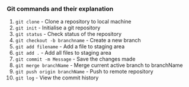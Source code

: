 ### Git commands and their explanation

1. `git clone` - Clone a repository to local machine
1. `git init` - Initialise a git repository
1. `git status` - Check status of the repository
1. `git checkout -b branchname` - Create a new branch 
1. `git add filename` - Add a file to staging area
1. `git add .` - Add all files to staging area
1. `git commit -m Message` - Save the changes made
1. `git merge branchName` - Merge current active branch to branchName
1. `git push origin branchName` - Push to remote repository
1. `git log` - View the commit history